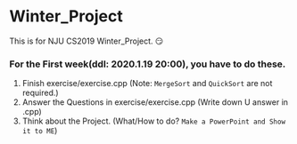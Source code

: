 # Winter_Project
This is for NJU CS2019 Winter_Project. :smirk:

### For the First week(ddl: 2020.1.19 20:00), you have to  do these.
1. Finish exercise/exercise.cpp (Note: `MergeSort` and `QuickSort` are not required.)
2. Answer the Questions in exercise/exercise.cpp (Write down U answer in .cpp)
3. Think about the Project. (What/How to do? `Make a PowerPoint and Show it to ME`)
